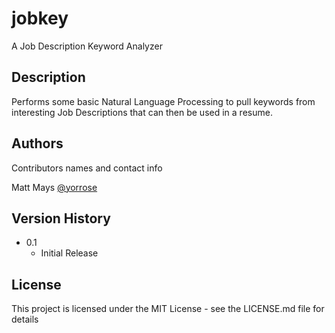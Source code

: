 # jobkey

A Job Description Keyword Analyzer

## Description

Performs some basic Natural Language Processing to pull keywords from interesting Job Descriptions that can then be used in a resume.

## Authors

Contributors names and contact info

Matt Mays 
[@yorrose](https://twitter.com/yorrose)

## Version History

* 0.1
    * Initial Release

## License

This project is licensed under the MIT License - see the LICENSE.md file for details
